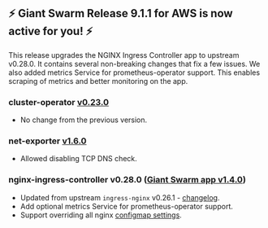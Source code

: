 ## :zap: Giant Swarm Release 9.1.1 for AWS is now active for you! :zap:

This release upgrades the NGINX Ingress Controller app to upstream v0.28.0. It contains several non-breaking changes that fix a few issues. We also added metrics Service for prometheus-operator support. This enables scraping of metrics and better monitoring on the app.

### cluster-operator [v0.23.0](https://github.com/giantswarm/cluster-operator/releases/tag/v0.23.0)

- No change from the previous version.

### net-exporter [v1.6.0](https://github.com/giantswarm/net-exporter/blob/master/CHANGELOG.md#160-2020-01-29)

- Allowed disabling TCP DNS check.

### nginx-ingress-controller v0.28.0 ([Giant Swarm app v1.4.0](https://github.com/giantswarm/nginx-ingress-controller-app/blob/master/CHANGELOG.md#v140-2020-02-10))

- Updated from upstream `ingress-nginx` v0.26.1 - [changelog](https://github.com/kubernetes/ingress-nginx/releases/tag/nginx-0.28.0).
- Add optional metrics Service for prometheus-operator support.
- Support overriding all nginx [configmap settings](https://github.com/kubernetes/ingress-nginx/blob/master/docs/user-guide/nginx-configuration/configmap.md#configuration-options).
